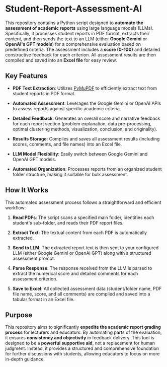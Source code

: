 Student-Report-Assessment-AI
============================

This repository contains a Python script designed to **automate the assessment of academic reports** using large language models (LLMs). Specifically, it processes student reports in PDF format, extracts their content, and then sends the text to an LLM (either **Google Gemini** or **OpenAI's GPT models**) for a comprehensive evaluation based on predefined criteria. The assessment includes a **score (0-100)** and detailed constructive feedback for each criterion. All assessment results are then compiled and saved into an **Excel file** for easy review.

Key Features
------------

*   **PDF Text Extraction**: Utilizes [PyMuPDF](https://pymupdf.readthedocs.io/en/latest/) to efficiently extract text from student reports in PDF format.
    
*   **Automated Assessment**: Leverages the Google Gemini or OpenAI APIs to assess reports against specific academic criteria.
    
*   **Detailed Feedback**: Generates an overall score and narrative feedback for each report section (problem explanation, data pre-processing, optimal clustering methods, visualization, conclusion, and originality).
    
*   **Results Storage**: Compiles and saves all assessment results (including scores, comments, and file names) into an Excel file.
    
*   **LLM Model Flexibility**: Easily switch between Google Gemini and OpenAI GPT models.
    
*   **Automated Organization**: Processes reports from an organized student folder structure, making it suitable for bulk assessment.
    

How It Works
------------

This automated assessment process follows a straightforward and efficient workflow:

1.  **Read PDFs**: The script scans a specified main folder, identifies each student's sub-folder, and reads their PDF report files.
    
2.  **Extract Text**: The textual content from each PDF is automatically extracted.
    
3.  **Send to LLM**: The extracted report text is then sent to your configured LLM (either Google Gemini or OpenAI GPT) along with a structured assessment prompt.
    
4.  **Parse Response**: The response received from the LLM is parsed to extract the numerical score and detailed comments for each assessment criterion.
    
5.  **Save to Excel**: All collected assessment data (student/folder name, PDF file name, score, and all comments) are compiled and saved into a tabular format in an Excel file.
    

Purpose
-------

This repository aims to significantly **expedite the academic report grading process** for lecturers and educators. By automating parts of the evaluation, it ensures **consistency and objectivity** in feedback delivery. This tool is designed to be a **powerful supportive aid**, not a replacement for human judgment. Instead, it provides a structured and comprehensive foundation for further discussions with students, allowing educators to focus on more in-depth guidance.
